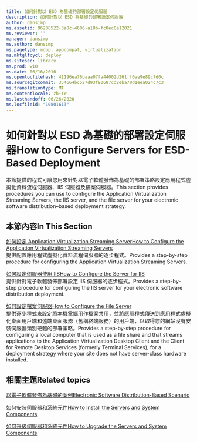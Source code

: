 ```yaml
---
title: 如何針對以 ESD 為基礎的部署設定伺服器
description: 如何針對以 ESD 為基礎的部署設定伺服器
author: dansimp
ms.assetid: 96208522-3a0c-4606-a10b-fc0ec0a12021
ms.reviewer: ''
manager: dansimp
ms.author: dansimp
ms.pagetype: mdop, appcompat, virtualization
ms.mktglfcycl: deploy
ms.sitesec: library
ms.prod: w10
ms.date: 06/16/2016
ms.openlocfilehash: 41196ea76baaa07fa44002d261ff0ae9e89c7d0c
ms.sourcegitcommit: 354664bc527d93f80687cd2eba70d1eea024c7c3
ms.translationtype: MT
ms.contentlocale: zh-TW
ms.lasthandoff: 06/26/2020
ms.locfileid: "10801613"
---
```

# <span data-ttu-id="febe7-103">如何針對以 ESD 為基礎的部署設定伺服器</span><span class="sxs-lookup"><span data-stu-id="febe7-103">How to Configure Servers for ESD-Based Deployment</span></span>


<span data-ttu-id="febe7-104">本節提供的程式可讓您用來針對以電子軟體發佈為基礎的部署策略設定應用程式虛擬化資料流程伺服器、IIS 伺服器及檔案伺服器。</span><span class="sxs-lookup"><span data-stu-id="febe7-104">This section provides procedures you can use to configure the Application Virtualization Streaming Servers, the IIS server, and the file server for your electronic software distribution–based deployment strategy.</span></span>

## <span data-ttu-id="febe7-105">本節內容</span><span class="sxs-lookup"><span data-stu-id="febe7-105">In This Section</span></span>


<a href="" id="how-to-configure-the-application-virtualization-streaming-servers"></a>[<span data-ttu-id="febe7-106">如何設定 Application Virtualization Streaming Server</span><span class="sxs-lookup"><span data-stu-id="febe7-106">How to Configure the Application Virtualization Streaming Servers</span></span>](how-to-configure-the-application-virtualization-streaming-servers.md)  
<span data-ttu-id="febe7-107">提供配置應用程式虛擬化資料流程伺服器的逐步程式。</span><span class="sxs-lookup"><span data-stu-id="febe7-107">Provides a step-by-step procedure for configuring the Application Virtualization Streaming Servers.</span></span>

<a href="" id="how-to-configure-the-server-for-iis"></a>[<span data-ttu-id="febe7-108">如何設定伺服器使用 IIS</span><span class="sxs-lookup"><span data-stu-id="febe7-108">How to Configure the Server for IIS</span></span>](how-to-configure-the-server-for-iis.md)  
<span data-ttu-id="febe7-109">提供針對電子軟體發佈部署設定 IIS 伺服器的逐步程式。</span><span class="sxs-lookup"><span data-stu-id="febe7-109">Provides a step-by-step procedure for configuring the IIS server for your electronic software distribution deployment.</span></span>

<a href="" id="how-to-configure-the-file-server"></a>[<span data-ttu-id="febe7-110">如何設定檔案伺服器</span><span class="sxs-lookup"><span data-stu-id="febe7-110">How to Configure the File Server</span></span>](how-to-configure-the-file-server.md)  
<span data-ttu-id="febe7-111">提供逐步程式來設定將本機電腦用作檔案共用，並將應用程式傳送到應用程式虛擬化桌面用戶端和遠端桌面服務（舊稱終端服務）的用戶端，以取得您的網站沒有安裝伺服器類別硬體的部署策略。</span><span class="sxs-lookup"><span data-stu-id="febe7-111">Provides a step-by-step procedure for configuring a local computer that is used as a file share and that streams applications to the Application Virtualization Desktop Client and the Client for Remote Desktop Services (formerly Terminal Services), for a deployment strategy where your site does not have server-class hardware installed.</span></span>

## <span data-ttu-id="febe7-112">相關主題</span><span class="sxs-lookup"><span data-stu-id="febe7-112">Related topics</span></span>


[<span data-ttu-id="febe7-113">以電子軟體發佈為基礎的案例</span><span class="sxs-lookup"><span data-stu-id="febe7-113">Electronic Software Distribution-Based Scenario</span></span>](electronic-software-distribution-based-scenario.md)

[<span data-ttu-id="febe7-114">如何安裝伺服器和系統元件</span><span class="sxs-lookup"><span data-stu-id="febe7-114">How to Install the Servers and System Components</span></span>](how-to-install-the-servers-and-system-components.md)

[<span data-ttu-id="febe7-115">如何升級伺服器和系統元件</span><span class="sxs-lookup"><span data-stu-id="febe7-115">How to Upgrade the Servers and System Components</span></span>](how-to-upgrade-the-servers-and-system-components.md)

 

 





